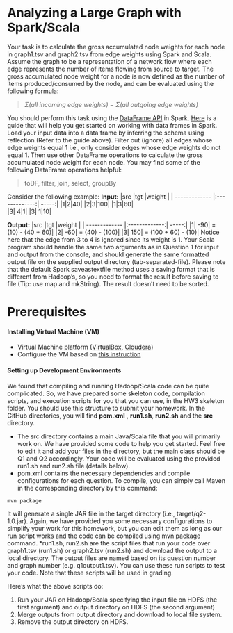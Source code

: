 # Analyzing a Large Graph with Spark/Scala

Your task is to calculate the gross accumulated node weights for each node in graph1.tsv and graph2.tsv from edge weights using Spark and Scala. Assume the graph to be a representation of a network flow where each edge represents the number of items flowing from source to target. The
gross accumulated node weight for a node is now defined as the number of items
produced/consumed by the node, and can be evaluated using the following formula:
>*Σ(all incoming edge weights) − Σ(all outgoing edge weights)*

You should perform this task using the [DataFrame API](https://spark.apache.org/docs/1.6.1/api/scala/index.html#org.apache.spark.sql.DataFrame) in Spark. [Here](https://spark.apache.org/docs/1.6.1/sql-programming-guide.html) is a guide that will help you get started on working with data frames in Spark.
Load your input data into a data frame by inferring the schema using reflection (Refer to the guide
above). Filter out (ignore) all edges whose edge weights equal 1 i.e., only consider edges whose edge weights do not equal 1. Then use other DataFrame operations to calculate the gross accumulated node weight for each node.
You may find some of the following DataFrame operations helpful:
>toDF, filter, join, select, groupBy  

Consider the following example:
**Input:**
|src |tgt |weight  |
| ------------- |:-------------:| -----:|
|1|2|40| 
|2|3|100|
|1|3|60|  
|3| 4|1|
|3| 1|10|  

**Output:**
|src |tgt |weight  |
| ------------- |:-------------:| -----:|
|1| -90| = (10) - (40 + 60)|
|2| -60| = (40) - (100)|
|3| 150| = (100 + 60) - (10)|
Notice here that the edge from 3 to 4 is ignored since its weight is 1.
Your Scala program should handle the same two arguments as in Question 1 for input and output
from the console, and should generate the same formatted output file on the supplied output directory (tab-separated-file). Please note that the default Spark saveastextfile method uses a saving format that is different from Hadoop’s, so you need to format the result before saving to file (Tip: use map and mkString). The result doesn’t need to be sorted.

# Prerequisites
#### Installing Virtual Machine (VM)

  - Virtual Machine platform ([VirtualBox](www.virtualbox.com), [Cloudera](https://www.cloudera.com/downloads/quickstart_vms/5-8.html))
  - Configure the VM based on [this instruction](http://poloclub.gatech.edu/cse6242/2017spring/hw3/VMSetup.pdf)
#### Setting up Development Environments
We found that compiling and running Hadoop/Scala code can be quite complicated. So, we have prepared some skeleton code, compilation scripts, and execution scripts for you that you can use, in the HW3 skeleton folder. You should use this structure to submit your homework. In the GitHub directories, you will find **pom.xml** , **run1.sh**, **run2.sh** and the **src** directory.
* The src directory contains a main Java/Scala file that you will primarily work on. We have provided some code to help you get started. Feel free to edit it and add your files in the directory, but the main class should be Q1 and Q2 accordingly. Your code will be evaluated using the provided run1.sh and run2.sh file (details below).
* pom.xml contains the necessary dependencies and compile configurations for each
question. To compile, you can simply call Maven in the corresponding directory by this command:
```sh
mvn package
```
It will generate a single JAR file in the target directory (i.e., target/q2-1.0.jar). Again, we have provided you some necessary configurations to simplify your work for this homework, but you can edit them as long as our run script works and the code can be compiled using mvn package command.
*run1.sh, run2.sh are the script files that run your code over graph1.tsv (run1.sh) or graph2.tsv (run2.sh) and download the output to a local directory. The output files are named based on its question number and graph number (e.g. q1output1.tsv). You can use these run scripts to test your code. Note that these scripts will be used in grading.

Here’s what the above scripts do:
1. Run your JAR on Hadoop/Scala specifying the input file on HDFS (the first
argument) and output directory on HDFS (the second argument)
2. Merge outputs from output directory and download to local file system.
3. Remove the output directory on HDFS.
